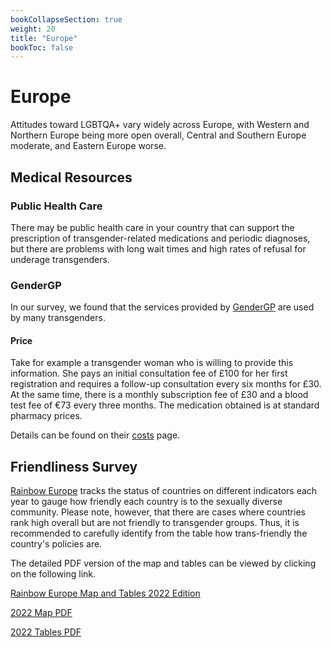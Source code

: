 ```yaml
---
bookCollapseSection: true
weight: 20
title: "Europe"
bookToc: false
---
```


# Europe

Attitudes toward LGBTQA+ vary widely across Europe, with Western and Northern Europe being more open overall, Central and Southern Europe moderate, and Eastern Europe worse.

## Medical Resources

### Public Health Care

There may be public health care in your country that can support the prescription of transgender-related medications and periodic diagnoses, but there are problems with long wait times and high rates of refusal for underage transgenders.

### GenderGP

In our survey, we found that the services provided by [GenderGP](https://www.gendergp.com/) are used by many transgenders.

#### Price

Take for example a transgender woman who is willing to provide this information. She pays an initial consultation fee of £100 for her first registration and requires a follow-up consultation every six months for £30. At the same time, there is a monthly subscription fee of £30 and a blood test fee of €73 every three months. The medication obtained is at standard pharmacy prices.

Details can be found on their [costs](https://www.gendergp.com/help-centre/gendergp-service-costs/) page.

## Friendliness Survey

[Rainbow Europe](https://www.rainbow-europe.org/) tracks the status of countries on different indicators each year to gauge how friendly each country is to the sexually diverse community. Please note, however, that there are cases where countries rank high overall but are not friendly to transgender groups. Thus, it is recommended to carefully identify from the table how trans-friendly the country's policies are.

The detailed PDF version of the map and tables can be viewed by clicking on the following link.

[Rainbow Europe Map and Tables 2022 Edition](https://www.ilga-europe.org/report/rainbow-europe-2022/)

[2022 Map PDF](http://www.ilga-europe.org/files/uploads/2022/06/rainbow-map-2022.pdf)

[2022 Tables PDF](https://www.ilga-europe.org/files/uploads/2022/06/rainbow-index-2022.pdf)
